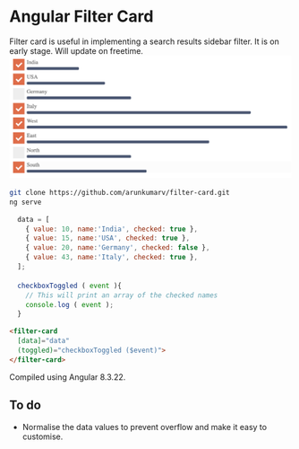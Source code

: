 # Angular Filter Card
Filter card is useful in implementing a search results sidebar filter. It is on early stage. Will update on freetime.
![time](./src/assets/screenshot.png)
```bash
git clone https://github.com/arunkumarv/filter-card.git
ng serve
```
```javascript
  data = [
    { value: 10, name:'India', checked: true },
    { value: 15, name:'USA', checked: true },
    { value: 20, name:'Germany', checked: false },
    { value: 43, name:'Italy', checked: true },
  ];
  
  checkboxToggled ( event ){
    // This will print an array of the checked names
    console.log ( event );
  }
```
```html
<filter-card 
  [data]="data" 
  (toggled)="checkboxToggled ($event)">
</filter-card>
```

Compiled using Angular 8.3.22.

## To do
- Normalise the data values to prevent overflow and make it easy to customise. 


